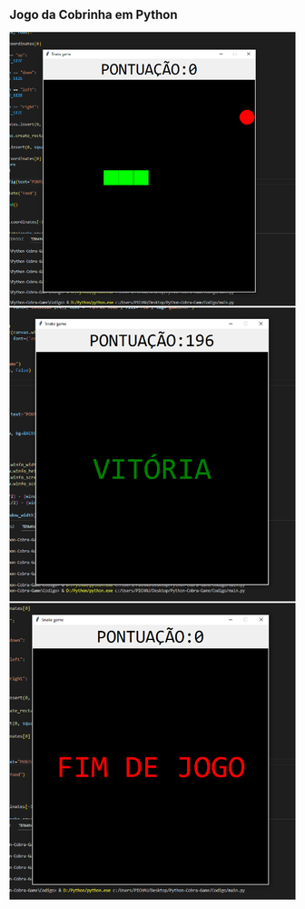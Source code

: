 ## Jogo da Cobrinha em Python

<div>
  <img src="https://github.com/Ivan-Duarte/Python-Cobra-Game/blob/main/Prints/MainGame.PNG">
  <img src="https://github.com/Ivan-Duarte/Python-Cobra-Game/blob/main/Prints/GameWin.PNG">
  <img src="https://github.com/Ivan-Duarte/Python-Cobra-Game/blob/main/Prints/GameOver.PNG">
  
 </div>
